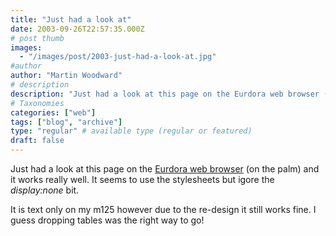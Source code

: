 ```yaml
---
title: "Just had a look at"
date: 2003-09-26T22:57:35.000Z
# post thumb
images:
  - "/images/post/2003-just-had-a-look-at.jpg"
#author
author: "Martin Woodward"
# description
description: "Just had a look at this page on the Eurdora web browser (on the palm) and it works really well."
# Taxonomies
categories: ["web"]
tags: ["blog", "archive"]
type: "regular" # available type (regular or featured)
draft: false
---
```

Just had a look at this page on the [Eurdora web browser](http://www.eudora.com/internetsuite/eudoraweb.html) (on the palm) and it works really well. It seems to use the stylesheets but igore the *display:none* bit. 

It is text only on my m125 however due to the re-design it still works fine. I guess dropping tables was the right way to go!